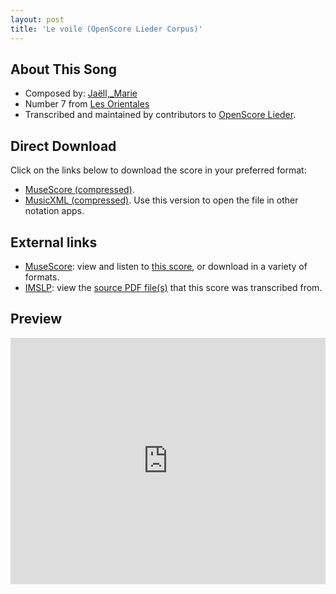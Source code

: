 ```yaml
---
layout: post
title: 'Le voile (OpenScore Lieder Corpus)'
---
```


## About This Song

- Composed by: [Jaëll,_Marie](https://fourscoreandmore.org/openscore/lieder/Jaëll,_Marie)
- Number 7 from [Les Orientales](https://fourscoreandmore.org/openscore/lieder/Jaëll,_Marie/Les_Orientales)
- Transcribed and maintained by contributors to [OpenScore Lieder].

[OpenScore Lieder]: https://musescore.com/openscore-lieder-corpus

## Direct Download

Click on the links below to download the score in your preferred format:
- [MuseScore (compressed)](https://github.com/openscore/lieder/blob/main/scores/Jaëll,_Marie/Les_Orientales/7_Le_voile/lc6218315.mscz?raw=true).
- [MusicXML (compressed)](https://github.com/openscore/lieder/blob/main/scores/Jaëll,_Marie/Les_Orientales/7_Le_voile/lc6218315.mxl?raw=true). Use this version to open the file in other notation apps.

## External links

- [MuseScore]: view and listen to [this score][MuseScore], or download in a variety of formats.
- [IMSLP]: view the [source PDF file(s)][IMSLP] that this score was transcribed from.

[MuseScore]: https://musescore.com/score/6218315
[IMSLP]: https://imslp.org/wiki/Special:ReverseLookup/632177

## Preview

<iframe width="100%" height="394" src="https://musescore.com/openscore-lieder-corpus/scores/6218315/embed" frameborder="0" allowfullscreen allow="autoplay; fullscreen"></iframe>
